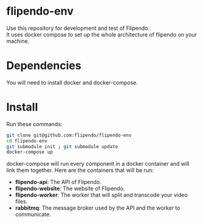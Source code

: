 # flipendo-env

Use this repository for development and test of Flipendo.  
It uses docker compose to set up the whole architecture of flipendo on your machine.

# Dependencies

You will need to install docker and docker-compose.

# Install

Run these commands:

```bash
git clone git@github.com:flipendo/flipendo-env
cd flipendo-env
git submodule init ; git submodule update
docker-compose up
```

docker-compose will run every component in a docker container and will link them together.
Here are the containers that will be run:

  - **flipendo-api**: The API of Flipendo.
  - **flipendo-website**: The website of Flipendo.
  - **flipendo-worker**: The worker that will split and transcode your video files.
  - **rabbitmq**: The message broker used by the API and the worker to communicate.
